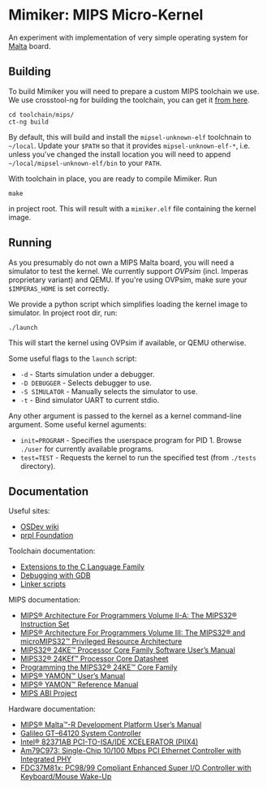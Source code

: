# Mimiker: MIPS Micro-Kernel

An experiment with implementation of very simple operating system
for [Malta](https://www.linux-mips.org/wiki/MIPS_Malta) board.

Building
---

To build Mimiker you will need to prepare a custom MIPS toolchain we use. We
use crosstool-ng for building the toolchain, you can get
it [from here](http://crosstool-ng.org/).

```
cd toolchain/mips/
ct-ng build
```

By default, this will build and install the `mipsel-unknown-elf` toolchnain to
`~/local`. Update your `$PATH` so that it provides `mipsel-unknown-elf-*`,
i.e. unless you've changed the install location you will need to append
`~/local/mipsel-unknown-elf/bin` to your `PATH`.

With toolchain in place, you are ready to compile Mimiker. Run

```
make
```

in project root. This will result with a `mimiker.elf` file containing the
kernel image.

Running
---

As you presumably do not own a MIPS Malta board, you will need a simulator to
test the kernel. We currently support *OVPsim* (incl. Imperas proprietary
variant) and QEMU. If you're using OVPsim, make sure your `$IMPERAS_HOME` is set
correctly.

We provide a python script which simplifies loading the kernel image to
simulator. In project root dir, run:

```
./launch
```

This will start the kernel using OVPsim if available, or QEMU otherwise.

Some useful flags to the `launch` script:

* `-d` - Starts simulation under a debugger.
* `-D DEBUGGER` - Selects debugger to use.
* `-S SIMULATOR` - Manually selects the simulator to use.
* `-t` - Bind simulator UART to current stdio.

Any other argument is passed to the kernel as a kernel command-line
argument. Some useful kernel aguments:

* `init=PROGRAM` - Specifies the userspace program for PID 1. Browse `./user`
  for currently available programs.
* `test=TEST` - Requests the kernel to run the specified test (from `./tests`
  directory).

Documentation
---

Useful sites:
* [OSDev wiki](http://wiki.osdev.org)
* [prpl Foundation](http://wiki.prplfoundation.org)

Toolchain documentation:
* [Extensions to the C Language Family](https://gcc.gnu.org/onlinedocs/gcc-4.9.3/gcc/C-Extensions.html)
* [Debugging with GDB](https://sourceware.org/gdb/onlinedocs/gdb/index.html)
* [Linker scripts](https://sourceware.org/binutils/docs/ld/Scripts.html)

MIPS documentation:
* [MIPS® Architecture For Programmers Volume II-A: The MIPS32® Instruction Set](http://wiki.prplfoundation.org/w/images/1/1b/MD00086-2B-MIPS32BIS-AFP-06.02.pdf)
* [MIPS® Architecture For Programmers Volume III: The MIPS32® and microMIPS32™ Privileged Resource Architecture](http://wiki.prplfoundation.org/w/images/d/d2/MD00090-2B-MIPS32PRA-AFP-05.03.pdf)
* [MIPS32® 24KE™ Processor Core Family Software User’s Manual](http://wiki.prplfoundation.org/w/images/8/83/MD00468-2B-24KE-SUM-01.11.pdf)
* [MIPS32® 24KEf™ Processor Core Datasheet](http://wiki.prplfoundation.org/w/images/9/9c/MD00446-2B-24KEF-DTS-02.00.pdf)
* [Programming the MIPS32® 24KE™ Core Family](http://wiki.prplfoundation.org/w/images/2/20/MD00458-2B-24KEPRG-PRG-04.63.pdf)
* [MIPS® YAMON™ User’s Manual](http://wiki.prplfoundation.org/w/images/b/b9/MD00008-2B-YAMON-USM-02.19.pdf)
* [MIPS® YAMON™ Reference Manual](http://wiki.prplfoundation.org/w/images/8/80/MD00009-2B-YAMON-RFM-02.20.pdf)
* [MIPS ABI Project](https://dmz-portal.mips.com/wiki/MIPS_ABI_Project)

Hardware documentation:
* [MIPS® Malta™-R Development Platform User’s Manual](http://wiki.prplfoundation.org/w/images/4/47/MD00627-2B-MALTA_R-USM-01.01.pdf)
* [Galileo GT–64120 System Controller](http://doc.chipfind.ru/pdf/marvell/gt64120.pdf)
* [Intel® 82371AB PCI-TO-ISA/IDE XCELERATOR (PIIX4)](http://www.intel.com/assets/pdf/datasheet/290562.pdf)
* [Am79C973: Single-Chip 10/100 Mbps PCI Ethernet Controller with Integrated PHY](http://pdf.datasheetcatalog.com/datasheet/AdvancedMicroDevices/mXwquw.pdf)
* [FDC37M81x: PC98/99 Compliant Enhanced Super I/O Controller with Keyboard/Mouse Wake-Up](http://www.alldatasheet.com/datasheet-pdf/pdf/119979/SMSC/FDC37M817.html)
